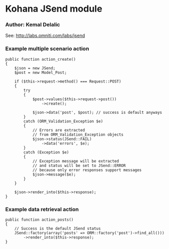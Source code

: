 # Kohana JSend module
### Author: Kemal Delalic

See: http://labs.omniti.com/labs/jsend
	
### Example multiple scenario action
	
	public function action_create()
	{
		$json = new JSend;
		$post = new Model_Post;
		
		if ($this->request->method() === Request::POST)
		{
			try
			{
				$post->values($this->request->post())
					->create();
					
				$json->data('post', $post); // success is default anyways
			}
			catch (ORM_Validation_Exception $e)
			{
				// Errors are extracted
				// from ORM_Validation_Exception objects
				$json->status(JSend::FAIL)
					->data('errors', $e); 
			}
			catch (Exception $e)
			{
				// Exception message will be extracted
				// and status will be set to JSend::ERROR
				// because only error responses support messages
				$json->message($e); 
			}
		}
		
		$json->render_into($this->response);
	}

### Example data retrieval action

	public function action_posts()
	{
		// Success is the default JSend status
		JSend::factory(array('posts' => ORM::factory('post')->find_all()))
			->render_into($this->response);
	}
	